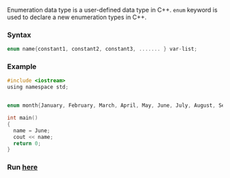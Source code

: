Enumeration data type is a user-defined data type in C++. `enum` keyword is used to declare a new enumeration types in C++. 

### Syntax

```c
enum name{constant1, constant2, constant3, ....... } var-list;
```
### Example

```c
#include <iostream>
using namespace std;


enum month{January, February, March, April, May, June, July, August, September, October, November, December} name;

int main() 
{
  name = June; 
  cout << name; 
  return 0; 
}
```
### Run [here](https://onecompiler.com/cpp/3vm845a9w)
